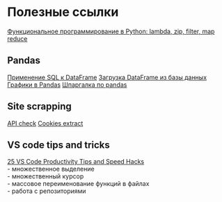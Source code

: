 # Полезные ссылки
[Функциональное программирование в Python: lambda, zip, filter, map reduce](http://pythonicway.com/python-functinal-programming)

## Pandas
[Применение SQL к DataFrame](https://towardsdatascience.com/how-to-use-sql-in-pandas-62d8a0f6341)
[Загрузка DataFrame из базы данных](https://medium.com/analytics-vidhya/importing-data-from-a-mysql-database-into-pandas-data-frame-a06e392d27d7)
[Графики в Pandas](https://python-scripts.com/plot-with-pandas)
[Шпаргалка по pandas](https://habr.com/ru/company/ruvds/blog/494720/)

## Site scrapping
[API check](https://youtu.be/DqtlR0y0suo)
[Cookies extract](https://youtu.be/G7s0eGOaRPE)

## VS code tips and tricks
[25 VS Code Productivity Tips and Speed Hacks](https://youtu.be/ifTF3ags0XI)<br>
    - множественное выделение<br>
    - множественный курсор<br>
    - массовое переименование функций в файлах<br>
    - работа с репозиториями<br>
